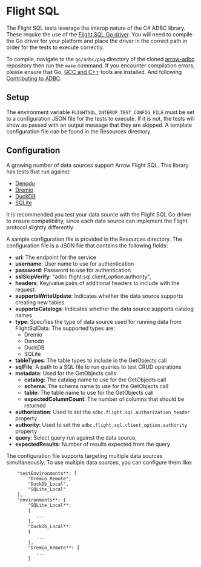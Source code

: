 <!--

 Licensed to the Apache Software Foundation (ASF) under one or more
 contributor license agreements.  See the NOTICE file distributed with
 this work for additional information regarding copyright ownership.
 The ASF licenses this file to You under the Apache License, Version 2.0
 (the "License"); you may not use this file except in compliance with
 the License.  You may obtain a copy of the License at

    http://www.apache.org/licenses/LICENSE-2.0

 Unless required by applicable law or agreed to in writing, software
 distributed under the License is distributed on an "AS IS" BASIS,
 WITHOUT WARRANTIES OR CONDITIONS OF ANY KIND, either express or implied.
 See the License for the specific language governing permissions and
 limitations under the License.

-->

# Flight SQL
The Flight SQL tests leverage the interop nature of the C# ADBC library. These require the use of the [Flight SQL Go driver](https://github.com/apache/arrow-adbc/tree/main/go/adbc/driver/flightsql). You will need to compile the Go driver for your platform and place the driver in the correct path in order for the tests to execute correctly.

To compile, navigate to the `go/adbc/pkg` directory of the cloned [arrow-adbc](https://github.com/apache/arrow-adbc) repository then run the `make` command.  If you encounter compilation errors, please ensure that Go, [GCC and C++](https://code.visualstudio.com/docs/cpp/config-mingw) tools are installed. And following [Contributing to ADBC](https://github.com/apache/arrow-adbc/blob/main/CONTRIBUTING.md#environment-setup).

## Setup
The environment variable `FLIGHTSQL_INTEROP_TEST_CONFIG_FILE` must be set to a configuration JSON file for the tests to execute. If it is not, the tests will show as passed with an output message that they are skipped. A template configuration file can be found in the Resources directory.

## Configuration
A growing number of data sources support Arrow Flight SQL. This library has tests that run against:

- [Denodo](https://community.denodo.com/docs/html/browse/9.1/en/vdp/developer/access_through_flight_sql/connection_using_flight_sql/connection_using_flight_sql)
- [Dremio](https://docs.dremio.com/current/sonar/developing-client-apps/arrow-flight-sql/)
- [DuckDB](https://github.com/voltrondata/SQLFlite)
- [SQLite](https://github.com/voltrondata/SQLFlite)

It is recommended you test your data source with the Flight SQL Go driver to ensure compatibility, since each data source can implement the Flight protocol slightly differently.

A sample configuration file is provided in the Resources directory. The configuration file is a JSON file that contains the following fields:

- **uri**: The endpoint for the service
- **username**: User name to use for authentication
- **password**: Password to use for authentication
- **sslSkipVerify**: "adbc.flight.sql.client_option.authority",
- **headers**: Key/value pairs of additional headers to include with the request.
- **supportsWriteUpdate**: Indicates whether the data source supports creating new tables
- **supportsCatalogs**: Indicates whether the data source supports catalog names
- **type**: Specifies the type of data source used for running data from FlightSqlData. The supported types are:
    - Dremio
    - Denodo
    - DuckDB
    - SQLite
- **tableTypes**: The table types to include in the GetObjects call
- **sqlFile**: A path to a SQL file to run queries to test CRUD operations
- **metadata**: Used for the GetObjects calls
  - **catalog**: The catalog name to use for the GetObjects call
  - **schema**: The schema name to use for the GetObjects call
  - **table**: The table name to use for the GetObjects call
  - **expectedColumnCount**: The number of columns that should be returned
- **authorization**: Used to set the `adbc.flight.sql.authorization_header` property
- **authority**: Used to set the `adbc.flight.sql.client_option.authority` property
- **query**: Select query run against the data source,
- **expectedResults**: Number of results expected from the query

The configuration file supports targeting multiple data sources
simultaneously. To use multiple data sources, you can configure them like:

```
    "testEnvironments**: [
        "Dremio_Remote",
        "DuckDb_Local",
        "SQLite_Local"
    ],
    "environments**: {
        "SQLite_Local**:
        {
           ...
        },
        "DuckDb_Local**:
        {
           ...
		},
        "Dremio_Remote**: {
           ...
        }
```

